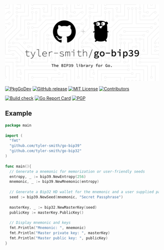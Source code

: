 ![The bip39 library for Go](assets/images/banner.png)

[![PkgGoDev](https://pkg.go.dev/badge/tyler-smith/go-bip39)](https://pkg.go.dev/tyler-smith/go-bip39)
[![GitHub release](https://img.shields.io/github/release/Naereen/StrapDown.js.svg)](https://GitHub.com/Naereen/StrapDown.js/releases/)
[![MIT License](https://img.shields.io/github/license/tyler-smith/go-bip39.svg?maxAge=2592000&color=blue)](https://github.com/tyler-smith/go-bip39/blob/master/LICENSE)
[![Contributors](https://img.shields.io/github/contributors/tyler-smith/go-bip39.svg?color=blue)](https://github.com/tyler-smith/go-bip39/graphs/contributors)

[![Build check](https://github.com/tyler-smith/go-bip39/workflows/build-check/badge.svg?branch=master)](https://github.com/tyler-smith/go-bip39/actions?query=workflow%3Abuild-check+branch%3Amaster)
[![Go Report Card](https://goreportcard.com/badge/github.com/tyler-smith/go-bip39)](https://goreportcard.com/report/github.com/tyler-smith/go-bip39)
[![PGP](https://img.shields.io/keybase/pgp/tylersmith?color=green)](https://keybase.io/tylersmith)

## Example

```go
package main

import (
  "fmt"
  "github.com/tyler-smith/go-bip39"
  "github.com/tyler-smith/go-bip32"
)

func main(){
  // Generate a mnemonic for memorization or user-friendly seeds
  entropy, _ := bip39.NewEntropy(256)
  mnemonic, _ := bip39.NewMnemonic(entropy)

  // Generate a Bip32 HD wallet for the mnemonic and a user supplied password
  seed := bip39.NewSeed(mnemonic, "Secret Passphrase")

  masterKey, _ := bip32.NewMasterKey(seed)
  publicKey := masterKey.PublicKey()

  // Display mnemonic and keys
  fmt.Println("Mnemonic: ", mnemonic)
  fmt.Println("Master private key: ", masterKey)
  fmt.Println("Master public key: ", publicKey)
}
```
